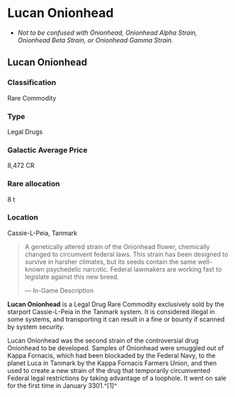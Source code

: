 # Lucan Onionhead
- *Not to be confused with Onionhead, Onionhead Alpha Strain, Onionhead Beta Strain, or Onionhead Gamma Strain.*

## Lucan Onionhead

		

### Classification

Rare Commodity

### Type

Legal Drugs

### Galactic Average Price

8,472 CR

### Rare allocation

8 t

### Location

Cassie-L-Peia, Tanmark

> 
> 
> A genetically altered strain of the Onionhead flower, chemically changed to circumvent federal laws. This strain has been designed to survive in harsher climates, but its seeds contain the same well-known psychedelic narcotic. Federal lawmakers are working fast to legislate against this new breed.
> 
> 
> — In-Game Description
> 

**Lucan Onionhead** is a Legal Drug Rare Commodity exclusively sold by the starport Cassie-L-Peia in the Tanmark system. It is considered illegal in some systems, and transporting it can result in a fine or bounty if scanned by system security.

Lucan Onionhead was the second strain of the controversial drug Onionhead to be developed. Samples of Onionhead were smuggled out of Kappa Fornacis, which had been blockaded by the Federal Navy, to the planet Luca in Tanmark by the Kappa Fornacis Farmers Union, and then used to create a new strain of the drug that temporarily circumvented Federal legal restrictions by taking advantage of a loophole. It went on sale for the first time in January 3301.^[1]^